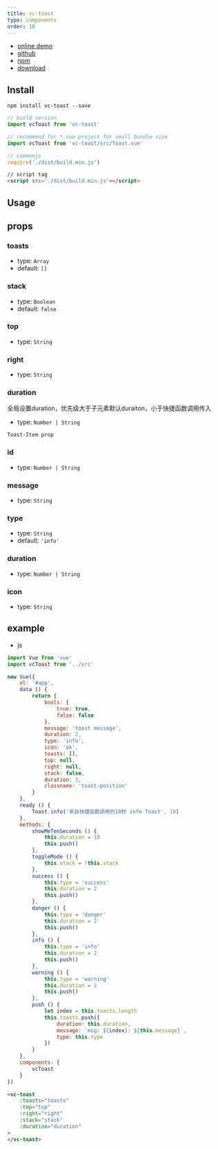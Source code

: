 ```yaml
---
title: vc-toast
type: components 
order: 18
---
```


* [online demo](https://iwaimai-bi-fe.github.io/vc-toast/examples/)
* [github](https://github.com/iwaimai-bi-fe/vc-toast)
* [npm](https://www.npmjs.com/package/vc-toast)
* [download](https://github.com/iwaimai-bi-fe/vc-toast/archive/master.zip)

## Install

``` npm
npm install vc-toast --save
```

``` js
// build version
import vcToast from 'vc-toast'

// recommend for *.vue project for small bundle size
import vcToast from 'vc-toast/src/Toast.vue'
```

``` js 
// commonjs
require('./dist/build.min.js')
```

``` html
// script tag
<script src='./dist/build.min.js'></script>
```

## Usage

## props

### toasts

* type: `Array`
* default: `[]`

### stack

* type: `Boolean`
* default: `false`

### top

* type: `String`

### right

* type: `String`

### duration

全局设置duration，优先级大于子元素默认duraiton，小于快捷函数调用传入

* type: `Number | String` 

`Toast-Item prop`

### id

* type: `Number | String`

### message

* type: `String`

### type

* type: `String`
* default: `'info'`

### duration

* type: `Number | String`

### icon

* type: `String`

## example

* js

```js
import Vue from 'vue'
import vcToast from '../src'

new Vue({
    el: '#app',
    data () {
        return {
            bools: {
                true: true,
                false: false
            },
            message: 'toast message',
            duration: 2,
            type: 'info',
            icon: 'ok',
            toasts: [],
            top: null,
            right: null,
            stack: false,
            duration: 3,
            classname: 'toast-position'
        }
    },
    ready () {
        Toast.info('来自快捷函数调用的10秒 info Toast', 10)
    },
    methods: {
        showMeTenSeconds () {
            this.duration = 10
            this.push()
        },
        toggleMode () {
            this.stack = !this.stack
        },
        success () {
            this.type = 'success'
            this.duration = 2
            this.push()
        },
        danger () {
            this.type = 'danger'
            this.duration = 2
            this.push()
        },
        info () {
            this.type = 'info'
            this.duration = 2
            this.push()
        },
        warning () {
            this.type = 'warning'
            this.duration = 2
            this.push()
        },
        push () {
            let index = this.toasts.length
            this.toasts.push({
                duration: this.duration,
                message: `msg: ${index}: ${this.message}`,
                type: this.type
            })
        }
    },
    components: {
        vcToast
    }
})
```

```html
<vc-toast
    :toasts="toasts"
    :top="top"
    :right="right"
    :stack="stack"
    :duration="duration"
>
</vc-toast>
```
